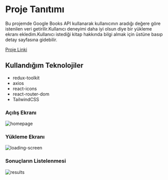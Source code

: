 <h1>Proje Tanıtımı</h1>
<p>Bu projemde Google Books API kullanarak kullanıcının aradığı değere göre istenilen veri getirilir.Kullanıcı deneyimi daha iyi olsun diye bir yükleme ekranı ekledim.Kullanıcı istediği kitap hakkında bilgi almak için üstüne basıp detay sayfasına gidebilir.</p>

<a href='https://book-search-app-patika.netlify.app/' target='_blank' class="font-size:30px">Proje Linki</a>

<h2>Kullandığım Teknolojiler</h2>
<ul>
<li>redux-toolkit</li>
<li>axios</li>
<li>react-icons</li>
<li>react-router-dom</li>
<li>TailwindCSS</li>
</ul>



<h3>Açılış Ekranı</h3>
<img src="https://user-images.githubusercontent.com/71382413/232593855-0d3bd8e6-05c7-455c-ab5f-6d7f2bbb7660.png" alt="homepage"/>

<br/>

<h3>Yükleme Ekranı</h3>
<img src="https://user-images.githubusercontent.com/71382413/232593873-69749642-b9c1-40f8-90f4-4ec02ce6bdf9.png" alt="loading-screen"/>

<br/>

<h3>Sonuçların Listelenmesi</h3>
<img src="https://user-images.githubusercontent.com/71382413/232593892-656b1a7b-325a-498a-9781-9076ca1a1732.png" alt="results"/>

